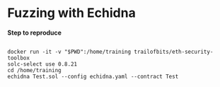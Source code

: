# Fuzzing with Echidna

**Step to reproduce**
```shell

docker run -it -v "$PWD":/home/training trailofbits/eth-security-toolbox
solc-select use 0.8.21
cd /home/training
echidna Test.sol --config echidna.yaml --contract Test
```
